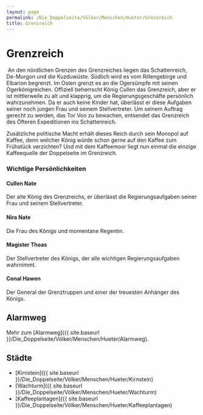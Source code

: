 ```yaml
---
layout: page
permalink: /Die_Doppelseite/Völker/Menschen/Hueter/Grenzreich
title: Grenzreich
---
```


# Grenzreich

<img alt="" src="{{ site.baseurl }}/assets/images/wappen/nrm/grenzreich.jpg" />
An den nördlichen Grenzen des Grenzreiches liegen das Schattenreich, De-Murgon und die Kuzduwüste. Südlich wird es vom Rillengebirge und Elbarion begrenzt. Im Osten grenzt es an die Ogersümpfe mit seinen Ogerkönigreichen. Offiziell beherrscht König Cullen das Grenzreich, aber er ist mittlerweile zu alt und klapprig, um die Regierungsgeschäfte persönlich wahrzunehmen. Da er auch keine Kinder hat, überlässt er diese Aufgaben seiner noch jungen Frau und seinem Stellvertreter. Um seinem Auftrag gerecht zu werden, das Tor Von zu bewachen, entsendet das Grenzreich des Öfteren Expeditionen ins Schattenreich.

Zusätzliche politische Macht erhält dieses Reich durch sein Monopol auf Kaffee, denn welcher König würde schon gerne auf den Kaffee zum Frühstück verzichten? Und mit dem Kaffeemoor liegt nun einmal die einzige Kaffeequelle der Doppelseite im Grenzreich.

### Wichtige Persönlichkeiten

#### Cullen Nate

Der alte König des Grenzreichs, er überlässt die Regierungsaufgaben seiner Frau und seinem Stellvertreter.

#### Nira Nate

Die Frau des Königs und momentane Regentin.

#### Magister Thoas

Der Stellvertreter des Königs, der alle wichtigen Regierungsaufgaben wahrnimmt.

#### Conal Hawen

Der General der Grenztruppen und einer der treuesten Anhänger des Königs.

## Alarmweg

Mehr zum [Alarmweg]({{ site.baseurl }}/Die_Doppelseite/Völker/Menschen/Hueter/Alarmweg).

## Städte

- [Kirnstein]({{ site.baseurl }}/Die_Doppelseite/Völker/Menschen/Hueter/Kirnstein)
- [Wachturm]({{ site.baseurl }}/Die_Doppelseite/Völker/Menschen/Hueter/Wachturm)
- [Kaffeeplantagen]({{ site.baseurl }}/Die_Doppelseite/Völker/Menschen/Hueter/Kaffeeplantagen)


